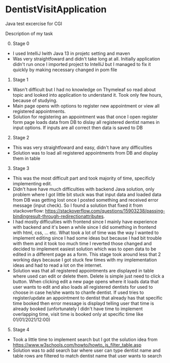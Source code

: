 # DentistVisitApplication

Java test excercise for CGI

Description of my task

0) Stage 0
  * I used IntelliJ Iwith Java 13 in projetc setting and maven
  * Was very straightfoward and didn't take long at all. Initially application didn't run once I imported project to 
  IntelliJ but I managed to fix it quickly by making necessary changed in pom file
  
1) Stage 1
  * Wasn't difficult but I had no knowledge on Thymeleaf so read about topic and looked into application to understand it.
  Took only few hours, because of studying.
  * Main page opens with options to register new appointment or view all registered appointments.
  * Solution for registering an appointment was that once I open register form page loads data from DB to dislay all registered dentist names in input options. If inputs are all
  correct then data is saved to DB
  
2) Stage 2
  * This was very straightfoward and easy, didn't have any difficulties
  * Solution was to load all registered appointments from DB and display them in table
  
3) Stage 3
  * This was the most difficult part and took majority of time, specificly implementing edit. 
  * Didn't have have much difficulties with backend Java solution, only problem where I got little bit stuck was that input data and loaded data from DB was getting 
  lost once I posted something and received error message (input check). 
  So I found a solution that fixed it from stackoverflow: https://stackoverflow.com/questions/15903238/passing-bindingresult-through-redirectionattributes.
  * I had mostly difficulties with frontend since I mainly have experience with backend and it's been a while since I did something in frontend with html, css, ... etc.
  What took a lot of time was the way I wanted to implement editing since I had some ideas but because I had bit trouble with them and it took too much time I reverted those
  changed and decided to implement easiest solution which was to open data to be edited in a different page as a form.
  This stage took around less that 2 working days because I got stuck few times with my implementation ideas and had to read a lot on the internet.
  * Solution was that all registered appointments are displayed in table where used can edit or delete them. Delete is simple just need to click a button. When clicking edit
  a new page opens where it loads data that user wants to edit and also loads all registered dentists for used to choose in case he/she wants to chanfe dentist.
  If used tries to register/update an appointment to dentist that already has that specific time booked then error message is displayd telling user that time is already booked
  (unfortunately I didn't have time to implement overlapping time, visit time is booked only at specific time like 01/01/2021/12:00)
  
5) Stage 4
  * Took a little time to implement search but I got the solution idea from https://www.w3schools.com/howto/howto_js_filter_table.asp
  * Solution was to add search bar where user can type dentist name and table rows are filtered to match dentist name that user wants to search
